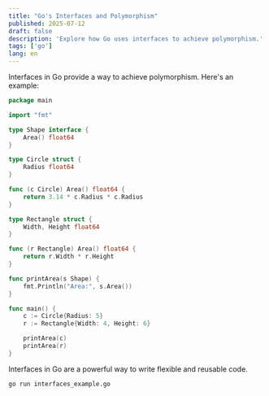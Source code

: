 ```yaml
---
title: "Go's Interfaces and Polymorphism"
published: 2025-07-12
draft: false
description: 'Explore how Go uses interfaces to achieve polymorphism.'
tags: ['go']
lang: en
---
```


Interfaces in Go provide a way to achieve polymorphism. Here's an example:

```go
package main

import "fmt"

type Shape interface {
    Area() float64
}

type Circle struct {
    Radius float64
}

func (c Circle) Area() float64 {
    return 3.14 * c.Radius * c.Radius
}

type Rectangle struct {
    Width, Height float64
}

func (r Rectangle) Area() float64 {
    return r.Width * r.Height
}

func printArea(s Shape) {
    fmt.Println("Area:", s.Area())
}

func main() {
    c := Circle{Radius: 5}
    r := Rectangle{Width: 4, Height: 6}

    printArea(c)
    printArea(r)
}
```

Interfaces in Go are a powerful way to write flexible and reusable code.

```shell title="Running Go Interfaces Example"
go run interfaces_example.go
```
